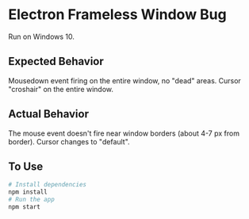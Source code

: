 # Electron Frameless Window Bug

Run on Windows 10. 

## Expected Behavior

Mousedown event firing on the entire window, no "dead" areas. Cursor "croshair" on the entire window.

## Actual Behavior
The mouse event doesn't fire near window borders (about 4-7 px from border). Cursor changes to "default".

## To Use

```bash
# Install dependencies
npm install
# Run the app
npm start
```
